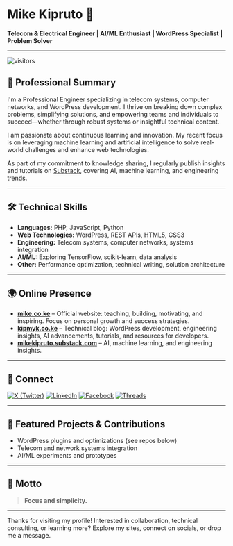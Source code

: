 # Mike Kipruto 👋

**Telecom & Electrical Engineer | AI/ML Enthusiast | WordPress Specialist | Problem Solver**

---

![visitors](https://visitor-badge.laobi.icu/badge?page_id=kipmyk.kipmyk&style=flat-square)

## 💼 Professional Summary

I'm a Professional Engineer specializing in telecom systems, computer networks, and WordPress development. I thrive on breaking down complex problems, simplifying solutions, and empowering teams and individuals to succeed—whether through robust systems or insightful technical content.

I am passionate about continuous learning and innovation. My recent focus is on leveraging machine learning and artificial intelligence to solve real-world challenges and enhance web technologies.

As part of my commitment to knowledge sharing, I regularly publish insights and tutorials on [Substack](https://mikekipruto.substack.com), covering AI, machine learning, and engineering trends.

---

## 🛠️ Technical Skills

- **Languages:** PHP, JavaScript, Python
- **Web Technologies:** WordPress, REST APIs, HTML5, CSS3
- **Engineering:** Telecom systems, computer networks, systems integration
- **AI/ML:** Exploring TensorFlow, scikit-learn, data analysis
- **Other:** Performance optimization, technical writing, solution architecture

---

## 🌍 Online Presence

- [**mike.co.ke**](https://mike.co.ke) – Official website: teaching, building, motivating, and inspiring. Focus on personal growth and success strategies.
- [**kipmyk.co.ke**](https://kipmyk.co.ke) – Technical blog: WordPress development, engineering insights, AI advancements, tutorials, and resources for developers.
- [**mikekipruto.substack.com**](https://mikekipruto.substack.com) – AI, machine learning, and engineering insights.

---

## 🔗 Connect

[![X (Twitter)](https://img.shields.io/badge/X-@itsMikeKipruto-1da1f2?style=flat&logo=twitter&logoColor=white)](https://x.com/intent/follow?screen_name=itsMikeKipruto)
[![LinkedIn](https://img.shields.io/badge/LinkedIn-Mike%20Kipruto-blue?style=flat&logo=linkedin&logoColor=white)](https://www.linkedin.com/in/itsMikeKipruto/)
[![Facebook](https://img.shields.io/badge/Facebook-itsMikeKipruto-1877f2?style=flat&logo=facebook&logoColor=white)](https://www.facebook.com/itsMikeKipruto/)
[![Threads](https://img.shields.io/badge/Threads-@itsMikeKipruto-000?style=flat&logo=threads&logoColor=white)](https://threads.net/@itsMikeKipruto)

---

## 🚀 Featured Projects & Contributions

- WordPress plugins and optimizations (see repos below)
- Telecom and network systems integration
- AI/ML experiments and prototypes

---

## 📝 Motto

> **Focus and simplicity.**

---

Thanks for visiting my profile! Interested in collaboration, technical consulting, or learning more? Explore my sites, connect on socials, or drop me a message.
